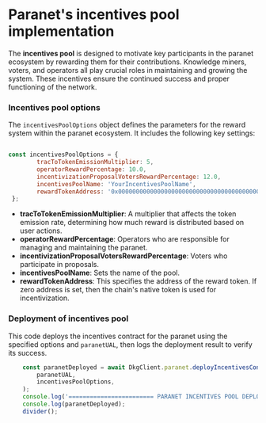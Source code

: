 # Paranet's incentives pool implementation

The **incentives pool** is designed to motivate key participants in the paranet ecosystem by rewarding them for their contributions. Knowledge miners, voters, and operators all play crucial roles in maintaining and growing the system. These incentives ensure the continued success and proper functioning of the network.

### Incentives pool options&#x20;

The `incentivesPoolOptions` object defines the parameters for the reward system within the paranet ecosystem. It includes the following key settings:

```javascript

const incentivesPoolOptions = {
        tracToTokenEmissionMultiplier: 5,
        operatorRewardPercentage: 10.0,
        incentivizationProposalVotersRewardPercentage: 12.0,
        incentivesPoolName: 'YourIncentivesPoolName',
        rewardTokenAddress: '0x0000000000000000000000000000000000000000',
 };
```

* **tracToTokenEmissionMultiplier**: A multiplier that affects the token emission rate, determining how much reward is distributed based on user actions.
* **operatorRewardPercentage**: Operators who are responsible for managing and maintaining the paranet.
* **incentivizationProposalVotersRewardPercentage**: Voters who participate in proposals.
* **incentivesPoolName**: Sets the name of the pool.
* **rewardTokenAddress**: This specifies the address of the reward token. If zero address is set, then the chain's native token is used for incentivization.

### Deployment of incentives pool&#x20;

This code deploys the incentives contract for the paranet using the specified options and `paranetUAL`, then logs the deployment result to verify its success.

```javascript
    const paranetDeployed = await DkgClient.paranet.deployIncentivesContract(
        paranetUAL,
        incentivesPoolOptions,
    );
    console.log('======================== PARANET INCENTIVES POOL DEPLOYED');
    console.log(paranetDeployed);
    divider();
```
